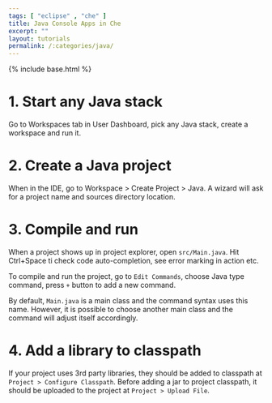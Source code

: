 ```yaml
---
tags: [ "eclipse" , "che" ]
title: Java Console Apps in Che
excerpt: ""
layout: tutorials
permalink: /:categories/java/
---
```

{% include base.html %}
# 1. Start any Java stack  
Go to Workspaces tab in User Dashboard, pick any Java stack, create a workspace and run it.

# 2. Create a Java project  
When in the IDE, go to Workspace > Create Project > Java. A wizard will ask for a project name and sources directory location.

# 3. Compile and run  
When a project shows up in project explorer, open `src/Main.java`. Hit Ctrl+Space ti check code auto-completion, see error marking in action etc.

To compile and run the project, go to `Edit Commands`, choose Java type command, press `+` button to add a new command.

By default, `Main.java` is a main class and the command syntax uses this name. However, it is possible to choose another main class and the command will adjust itself accordingly.

# 4. Add a library to classpath  
If your project uses 3rd party libraries, they should be added to classpath at `Project > Configure Classpath`. Before adding a jar to project classpath, it should be uploaded to the project at `Project > Upload File`.

